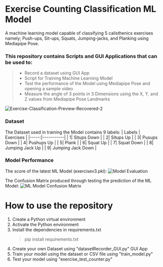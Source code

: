 # Exercise Counting Classification ML Model
A machine learning model capable of classifying 5 calisthenics exercises namely; Push-ups, Sit-ups, Squats, Jumping-jacks, and Planking using Mediapipe Pose.
### This repository contains Scripts and GUI Applications that can be used to:
>- Record a dataset using GUI App
>- Script for Training Machine Learning Model
>- Test the performance of the Model using Mediapipe Pose and opening a sample video
>- Measure the angle of 3 points in 3 Dimensions using the X, Y, and Z values from Mediapipe Pose Landmarks

  
![Exercise-Classification-Preview-Recovered-2](https://github.com/vinvinz/Machine-Learning-Exercise-Counting-Classification/assets/80497740/c942497d-2e01-4ef0-ab5e-9cbbcb60ac82)

### Dataset
The Dataset used in training the Model contains 9 labels:
| Labels | Exercises |
|-----:|-----------|
|     1| Situps Down |
|     2| Situps Up |
|     3| Pusups Down |
|     4| Pushups Up |
|     5| Plank |
|     6| Squat Up |
|     7| Squat Down |
|     8| Jumping Jack Up |
|     9| Jumping Jack Down |

### Model Performance
The score of the latest ML Model (exercisev3.pkl):
![Model Evaluation](https://github.com/vinvinz/Machine-Learning-Exercise-Counting-Classification/assets/80497740/f78b2d90-64da-4412-b8ad-ed6c8b227889)

The Confusion Matrix produced through testing the prediction of the ML Model:
![ML Model Confusion Matrix](https://github.com/vinvinz/Machine-Learning-Exercise-Counting-Classification/assets/80497740/2951eb7a-fc98-4939-bc48-94664b1b77ae)

# How to use the repository
1. Create a Python virtual environment
2. Activate the Python environment
3. Install the dependencies in requirements.txt
   >pip install requirements.txt
4. Create your own Dataset using "datasetRecorder_GUI.py" GUI App
5. Train your model using the dataset or CSV file using "train_model.py"
6. Test your model using "exercise_test_counter.py"
